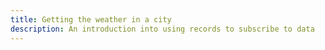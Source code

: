 ```yaml
---
title: Getting the weather in a city
description: An introduction into using records to subscribe to data
---
```

